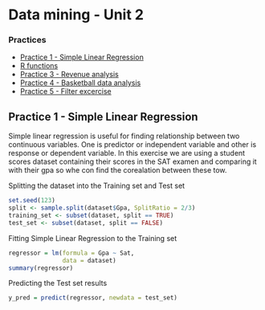 # Data mining - Unit 2
### Practices

  - [Practice 1 - Simple Linear Regression](#practice-1---simple-linear-regression)
  - [R functions](#r-functions)
  - [Practice 3 - Revenue analysis](#practice-3---revenue-analysis)
  - [Practice 4 - Basketball data analysis](#practice-4---basketball-data-analysis)
  - [Practice 5 - Filter excercise](#practice-5---filter-excercise)

## Practice 1 - Simple Linear Regression		
Simple linear regression is useful for finding relationship between two continuous variables. One is predictor or independent variable and other is response or dependent variable.
In this exercise we are using a student scores dataset containing their scores in the SAT examen and comparing it with their gpa so whe con find the corealation between these tow.

Splitting the dataset into the Training set and Test set
```R
set.seed(123)
split <- sample.split(dataset$Gpa, SplitRatio = 2/3)
training_set <- subset(dataset, split == TRUE)
test_set <- subset(dataset, split == FALSE)
```

Fitting Simple Linear Regression to the Training set
```R
regressor = lm(formula = Gpa ~ Sat,
               data = dataset)
summary(regressor)
```

Predicting the Test set results
```R
y_pred = predict(regressor, newdata = test_set)
```
